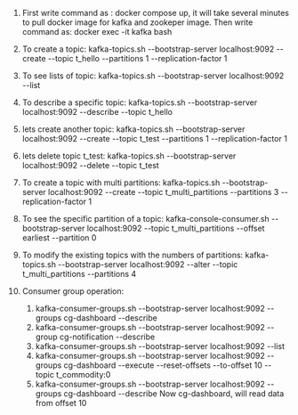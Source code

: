 1. First write command as : docker compose up, it will take several minutes to pull docker image for kafka and zookeper image.
   Then write command as:  docker exec -it kafka bash

2. To create a topic: kafka-topics.sh --bootstrap-server localhost:9092 --create --topic t_hello --partitions 1 --replication-factor 1

3. To see lists of topic: kafka-topics.sh --bootstrap-server localhost:9092 --list

4. To describe a specific topic: kafka-topics.sh --bootstrap-server localhost:9092 --describe --topic t_hello

5. lets create another topic: kafka-topics.sh --bootstrap-server localhost:9092 --create --topic t_test --partitions 1 --replication-factor 1

6. lets delete topic t_test: kafka-topics.sh --bootstrap-server localhost:9092 --delete --topic t_test

7. To create a topic with multi partitions: kafka-topics.sh --bootstrap-server localhost:9092 --create --topic t_multi_partitions --partitions 3 --replication-factor 1

8. To see the specific partition of a topic: kafka-console-consumer.sh --bootstrap-server localhost:9092 --topic t_multi_partitions --offset earliest --partition 0

9. To modify the existing topics with the numbers of partitions: kafka-topics.sh --bootstrap-server localhost:9092 --alter --topic t_multi_partitions --partitions 4

10. Consumer group operation: 

    1. kafka-consumer-groups.sh --bootstrap-server localhost:9092 --groups cg-dashboard --describe
    2. kafka-consumer-groups.sh --bootstrap-server localhost:9092 --group cg-notification --describe
    3. kafka-consumer-groups.sh --bootstrap-server localhost:9092 --list
    4. kafka-consumer-groups.sh --bootstrap-server localhost:9092 --groups cg-dashboard --execute --reset-offsets --to-offset 10 --topic t_commodity:0
    5. kafka-consumer-groups.sh --bootstrap-server localhost:9092 --groups cg-dashboard --describe
       Now cg-dashboard, will read data from offset 10
